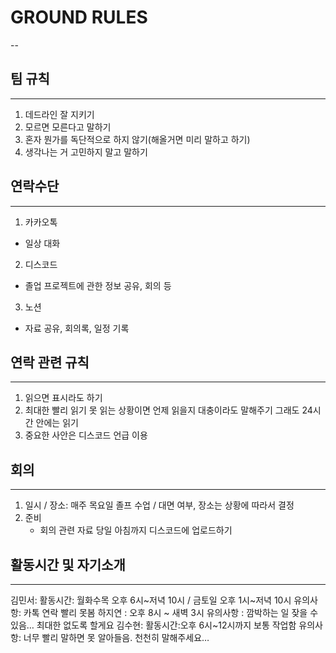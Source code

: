 # GROUND RULES
--

## 팀 규칙
---
1. 데드라인 잘 지키기
2. 모르면 모른다고 말하기
3. 혼자 뭔가를 독단적으로 하지 않기(해올거면 미리 말하고 하기)
4. 생각나는 거 고민하지 말고 말하기

## 연락수단
---
1. 카카오톡  
  - 일상 대화
2. 디스코드
  - 졸업 프로젝트에 관한 정보 공유, 회의 등
3. 노션
  - 자료 공유, 회의록, 일정 기록

## 연락 관련 규칙
---
1. 읽으면 표시라도 하기
2. 최대한 빨리 읽기
못 읽는 상황이면 언제 읽을지 대충이라도 말해주기
그래도 24시간 안에는 읽기
3. 중요한 사안은 디스코드 언급 이용

## 회의
---
1. 일시 / 장소: 매주 목요일 졸프 수업 / 대면 여부, 장소는 상황에 따라서 결정
2. 준비
	- 회의 관련 자료 당일 아침까지 디스코드에 업로드하기

## 활동시간 및 자기소개
---
김민서: 
활동시간: 월화수목 오후 6시~저녁 10시 / 금토일 오후 1시~저녁 10시
유의사항: 카톡 연락 빨리 못봄
하지연 :
오후 8시 ~ 새벽 3시
유의사항 : 깜박하는 일 잦을 수 있음… 최대한 없도록 할게요
김수현: 
활동시간:오후 6시~12시까지 보통 작업함
유의사항: 너무 빨리 말하면 못 알아들음. 천천히 말해주세요…
